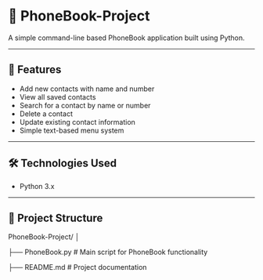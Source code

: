 # 📱 PhoneBook-Project

A simple command-line based PhoneBook application built using Python.

---

## 🚀 Features

- Add new contacts with name and number
- View all saved contacts
- Search for a contact by name or number
- Delete a contact
- Update existing contact information
- Simple text-based menu system

---

## 🛠️ Technologies Used

- Python 3.x

---

## 📂 Project Structure
PhoneBook-Project/
│

├── PhoneBook.py # Main script for PhoneBook functionality

├── README.md # Project documentation


